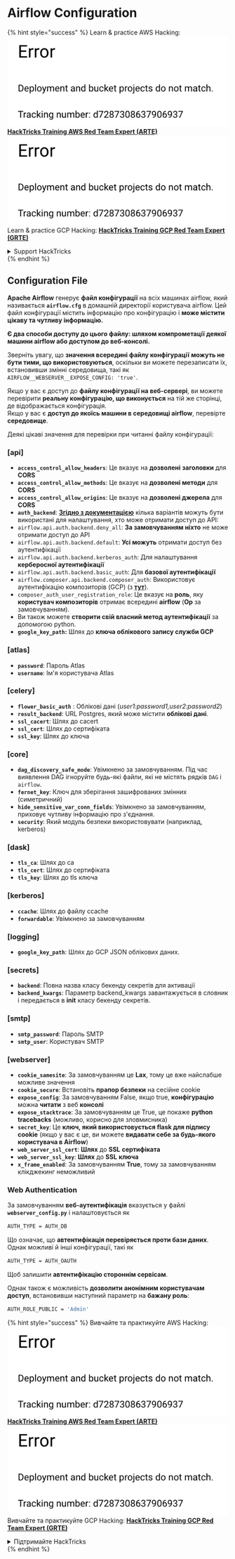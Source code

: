 # Airflow Configuration

{% hint style="success" %}
Learn & practice AWS Hacking:<img src="../../.gitbook/assets/image (1) (1).png" alt="" data-size="line">[**HackTricks Training AWS Red Team Expert (ARTE)**](https://training.hacktricks.xyz/courses/arte)<img src="../../.gitbook/assets/image (1) (1).png" alt="" data-size="line">\
Learn & practice GCP Hacking: <img src="../../.gitbook/assets/image (2).png" alt="" data-size="line">[**HackTricks Training GCP Red Team Expert (GRTE)**<img src="../../.gitbook/assets/image (2).png" alt="" data-size="line">](https://training.hacktricks.xyz/courses/grte)

<details>

<summary>Support HackTricks</summary>

* Check the [**subscription plans**](https://github.com/sponsors/carlospolop)!
* **Join the** 💬 [**Discord group**](https://discord.gg/hRep4RUj7f) or the [**telegram group**](https://t.me/peass) or **follow** us on **Twitter** 🐦 [**@hacktricks\_live**](https://twitter.com/hacktricks\_live)**.**
* **Share hacking tricks by submitting PRs to the** [**HackTricks**](https://github.com/carlospolop/hacktricks) and [**HackTricks Cloud**](https://github.com/carlospolop/hacktricks-cloud) github repos.

</details>
{% endhint %}

## Configuration File

**Apache Airflow** генерує **файл конфігурації** на всіх машинах airflow, який називається **`airflow.cfg`** в домашній директорії користувача airflow. Цей файл конфігурації містить інформацію про конфігурацію і **може містити цікаву та чутливу інформацію.**

**Є два способи доступу до цього файлу: шляхом компрометації деякої машини airflow або доступом до веб-консолі.**

Зверніть увагу, що **значення всередині файлу конфігурації** **можуть не бути тими, що використовуються**, оскільки ви можете перезаписати їх, встановивши змінні середовища, такі як `AIRFLOW__WEBSERVER__EXPOSE_CONFIG: 'true'`.

Якщо у вас є доступ до **файлу конфігурації на веб-сервері**, ви можете перевірити **реальну конфігурацію, що виконується** на тій же сторінці, де відображається конфігурація.\
Якщо у вас є **доступ до якоїсь машини в середовищі airflow**, перевірте **середовище**.

Деякі цікаві значення для перевірки при читанні файлу конфігурації:

### \[api]

* **`access_control_allow_headers`**: Це вказує на **дозволені** **заголовки** для **CORS**
* **`access_control_allow_methods`**: Це вказує на **дозволені методи** для **CORS**
* **`access_control_allow_origins`**: Це вказує на **дозволені джерела** для **CORS**
* **`auth_backend`**: [**Згідно з документацією**](https://airflow.apache.org/docs/apache-airflow/stable/security/api.html) кілька варіантів можуть бути використані для налаштування, хто може отримати доступ до API:
* `airflow.api.auth.backend.deny_all`: **За замовчуванням ніхто** не може отримати доступ до API
* `airflow.api.auth.backend.default`: **Усі можуть** отримати доступ без аутентифікації
* `airflow.api.auth.backend.kerberos_auth`: Для налаштування **керберосної аутентифікації**
* `airflow.api.auth.backend.basic_auth`: Для **базової аутентифікації**
* `airflow.composer.api.backend.composer_auth`: Використовує аутентифікацію композиторів (GCP) (з [**тут**](https://cloud.google.com/composer/docs/access-airflow-api)).
* `composer_auth_user_registration_role`: Це вказує на **роль**, яку **користувач композиторів** отримає всередині **airflow** (**Op** за замовчуванням).
* Ви також можете **створити свій власний метод аутентифікації** за допомогою python.
* **`google_key_path`:** Шлях до **ключа облікового запису служби GCP**

### **\[atlas]**

* **`password`**: Пароль Atlas
* **`username`**: Ім'я користувача Atlas

### \[celery]

* **`flower_basic_auth`** : Облікові дані (_user1:password1,user2:password2_)
* **`result_backend`**: URL Postgres, який може містити **облікові дані**.
* **`ssl_cacert`**: Шлях до cacert
* **`ssl_cert`**: Шлях до сертифіката
* **`ssl_key`**: Шлях до ключа

### \[core]

* **`dag_discovery_safe_mode`**: Увімкнено за замовчуванням. Під час виявлення DAG ігноруйте будь-які файли, які не містять рядків `DAG` і `airflow`.
* **`fernet_key`**: Ключ для зберігання зашифрованих змінних (симетричний)
* **`hide_sensitive_var_conn_fields`**: Увімкнено за замовчуванням, приховує чутливу інформацію про з'єднання.
* **`security`**: Який модуль безпеки використовувати (наприклад, kerberos)

### \[dask]

* **`tls_ca`**: Шлях до ca
* **`tls_cert`**: Шлях до сертифіката
* **`tls_key`**: Шлях до tls ключа

### \[kerberos]

* **`ccache`**: Шлях до файлу ccache
* **`forwardable`**: Увімкнено за замовчуванням

### \[logging]

* **`google_key_path`**: Шлях до GCP JSON облікових даних.

### \[secrets]

* **`backend`**: Повна назва класу бекенду секретів для активації
* **`backend_kwargs`**: Параметр backend\_kwargs завантажується в словник і передається в **init** класу бекенду секретів.

### \[smtp]

* **`smtp_password`**: Пароль SMTP
* **`smtp_user`**: Користувач SMTP

### \[webserver]

* **`cookie_samesite`**: За замовчуванням це **Lax**, тому це вже найслабше можливе значення
* **`cookie_secure`**: Встановіть **прапор безпеки** на сесійне cookie
* **`expose_config`**: За замовчуванням False, якщо true, **конфігурацію** можна **читати** з веб **консолі**
* **`expose_stacktrace`**: За замовчуванням це True, це покаже **python tracebacks** (можливо, корисно для зловмисника)
* **`secret_key`**: Це **ключ, який використовується flask для підпису cookie** (якщо у вас є це, ви можете **видавати себе за будь-якого користувача в Airflow**)
* **`web_server_ssl_cert`**: **Шлях** до **SSL** **сертифіката**
* **`web_server_ssl_key`**: **Шлях** до **SSL** **ключа**
* **`x_frame_enabled`**: За замовчуванням **True**, тому за замовчуванням клікджекинг неможливий

### Web Authentication

За замовчуванням **веб-аутентифікація** вказується у файлі **`webserver_config.py`** і налаштовується як
```bash
AUTH_TYPE = AUTH_DB
```
Що означає, що **автентифікація перевіряється проти бази даних**. Однак можливі й інші конфігурації, такі як
```bash
AUTH_TYPE = AUTH_OAUTH
```
Щоб залишити **автентифікацію стороннім сервісам**.

Однак також є можливість **дозволити анонімним користувачам доступ**, встановивши наступний параметр на **бажану роль**:
```bash
AUTH_ROLE_PUBLIC = 'Admin'
```
{% hint style="success" %}
Вивчайте та практикуйте AWS Hacking:<img src="../../.gitbook/assets/image (1) (1).png" alt="" data-size="line">[**HackTricks Training AWS Red Team Expert (ARTE)**](https://training.hacktricks.xyz/courses/arte)<img src="../../.gitbook/assets/image (1) (1).png" alt="" data-size="line">\
Вивчайте та практикуйте GCP Hacking: <img src="../../.gitbook/assets/image (2).png" alt="" data-size="line">[**HackTricks Training GCP Red Team Expert (GRTE)**<img src="../../.gitbook/assets/image (2).png" alt="" data-size="line">](https://training.hacktricks.xyz/courses/grte)

<details>

<summary>Підтримайте HackTricks</summary>

* Перевірте [**плани підписки**](https://github.com/sponsors/carlospolop)!
* **Приєднуйтесь до** 💬 [**групи Discord**](https://discord.gg/hRep4RUj7f) або [**групи Telegram**](https://t.me/peass) або **слідкуйте** за нами в **Twitter** 🐦 [**@hacktricks\_live**](https://twitter.com/hacktricks\_live)**.**
* **Діліться хакерськими трюками, надсилаючи PR до** [**HackTricks**](https://github.com/carlospolop/hacktricks) та [**HackTricks Cloud**](https://github.com/carlospolop/hacktricks-cloud) репозиторіїв на github.

</details>
{% endhint %}
